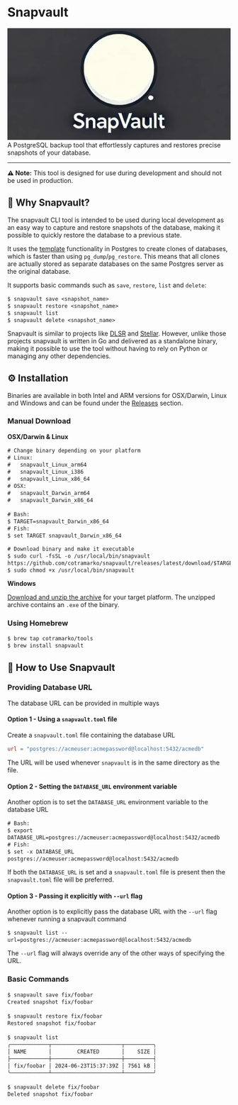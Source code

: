 # Snapvault 
![snapvault](snapvault.webp)
A PostgreSQL backup tool that effortlessly captures and restores precise snapshots of your database.
___
**⚠️ Note:** This tool is designed for use during development and should not be used in production.
## 📸 Why Snapvault?
The snapvault CLI tool is intended to be used during local development as an easy way to capture and restore snapshots of the database, making it possible to quickly restore the database to a previous state. 

It uses the [template](https://www.postgresql.org/docs/current/manage-ag-templatedbs.html) functionality in Postgres to create clones of databases, which is faster than using `pg_dump`/`pg_restore`. This means that all clones are actually stored as separate databases on the same Postgres server as the original database.

It supports basic commands such as `save`, `restore`, `list` and `delete`:

```shell
$ snapvault save <snapshot_name> 
$ snapvault restore <snapshot_name>
$ snapvault list
$ snapvault delete <snapshot_name>
```

Snapvault is similar to projects like [DLSR](https://github.com/mixxorz/DSLR) and [Stellar](https://github.com/fastmonkeys/stellar). However, unlike those projects snapvault is written in Go and delivered as a standalone binary, making it possible to use the tool without having to rely on Python or managing any other dependencies.  

## ⚙️ Installation
Binaries are available in both Intel and ARM versions for OSX/Darwin, Linux and Windows and can be found under the [Releases](https://github.com/cotramarko/snapvault/releases) section.

### Manual Download

**OSX/Darwin & Linux**
```shell
# Change binary depending on your platform
# Linux: 
#   snapvault_Linux_arm64
#   snapvault_Linux_i386
#   snapvault_Linux_x86_64
# OSX:
#   snapvault_Darwin_arm64
#   snapvault_Darwin_x86_64

# Bash:
$ TARGET=snapvault_Darwin_x86_64
# Fish:
$ set TARGET snapvault_Darwin_x86_64
```
```shell
# Download binary and make it executable
$ sudo curl -fsSL -o /usr/local/bin/snapvault https://github.com/cotramarko/snapvault/releases/latest/download/$TARGET
$ sudo chmod +x /usr/local/bin/snapvault
```

**Windows**

[Download and unzip the archive](https://github.com/cotramarko/snapvault/releases) for your target platform. The unzipped archive contains an `.exe` of the binary.  

### Using Homebrew
```shell
$ brew tap cotramarko/tools
$ brew install snapvault
```

## 🔧 How to Use Snapvault

### Providing Database URL
The database URL can be provided in multiple ways

#### Option 1 - Using a `snapvault.toml` file
Create a `snapvault.toml` file containing the database URL 
```toml
url = "postgres://acmeuser:acmepassword@localhost:5432/acmedb"
```
The URL will be used whenever `snapvault` is in the same directory as the file.

#### Option 2 - Setting the `DATABASE_URL` environment variable
Another option is to set the `DATABASE_URL` environment variable to the database URL
```shell
# Bash:
$ export DATABASE_URL=postgres://acmeuser:acmepassword@localhost:5432/acmedb
# Fish:
$ set -x DATABASE_URL postgres://acmeuser:acmepassword@localhost:5432/acmedb
```
If both the `DATABASE_URL` is set and a `snapvault.toml` file is present then the `snapvault.toml` file will be preferred.   

#### Option 3 - Passing it explicitly with `--url` flag
Another option is to explicitly pass the database URL with the `--url` flag whenever running a snapvault command
```shell
$ snapvault list --url=postgres://acmeuser:acmepassword@localhost:5432/acmedb
```
The `--url` flag will always override any of the other ways of specifying the URL.

### Basic Commands
```shell
$ snapvault save fix/foobar
Created snapshot fix/foobar

$ snapvault restore fix/foobar
Restored snapshot fix/foobar

$ snapvault list
╭────────────┬──────────────────────┬─────────╮
│ NAME       │        CREATED       │    SIZE │
├────────────┼──────────────────────┼─────────┤
│ fix/foobar │ 2024-06-23T15:37:39Z │ 7561 kB │
╰────────────┴──────────────────────┴─────────╯

$ snapvault delete fix/foobar
Deleted snapshot fix/foobar
```
